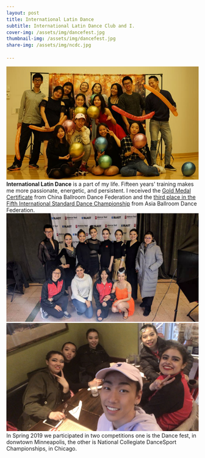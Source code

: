 ```yaml
---
layout: post
title: International Latin Dance
subtitle: International Latin Dance Club and I.
cover-img: /assets/img/dancefest.jpg
thumbnail-img: /assets/img/dancefest.jpg
share-img: /assets/img/ncdc.jpg

---
```

![](/assets/img/latindance1.jpg)
**International Latin Dance** is a part of my life. Fifteen years' training makes me more passionate, energetic, and persistent. I received the [Gold Medal Certificate](assets/img/gold.jpg) from China Ballroom Dance Federation and the [third place in the Fifth International Standard Dance Championship](assets/img/abdf2.jpg) from Asia Ballroom Dance Federation.
![](/assets/img/dancefest.jpg)
![](/assets/img/ncdc.jpg)
In Spring 2019 we participated in two competitions one is the Dance fest, in donwtown Minneapolis, the other is National Collegiate DanceSport Championships, in Chicago.
